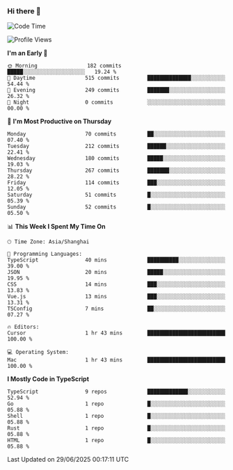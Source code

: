 ### Hi there 👋

<!--
**waynelwz/waynelwz** is a ✨ _special_ ✨ repository because its `README.md` (this file) appears on your GitHub profile.

Here are some ideas to get you started:

- 🔭 I’m currently working on ...
- 🌱 I’m currently learning ...
- 👯 I’m looking to collaborate on ...
- 🤔 I’m looking for help with ...
- 💬 Ask me about ...
- 📫 How to reach me: ...
- 😄 Pronouns: ...
- ⚡ Fun fact: ...
-->

<!--START_SECTION:waka-->
![Code Time](http://img.shields.io/badge/Code%20Time-3%2C903%20hrs%206%20mins-blue)

![Profile Views](http://img.shields.io/badge/Profile%20Views-0-blue)

**I'm an Early 🐤** 

```text
🌞 Morning                182 commits         █████░░░░░░░░░░░░░░░░░░░░   19.24 % 
🌆 Daytime                515 commits         ██████████████░░░░░░░░░░░   54.44 % 
🌃 Evening                249 commits         ███████░░░░░░░░░░░░░░░░░░   26.32 % 
🌙 Night                  0 commits           ░░░░░░░░░░░░░░░░░░░░░░░░░   00.00 % 
```
📅 **I'm Most Productive on Thursday** 

```text
Monday                   70 commits          ██░░░░░░░░░░░░░░░░░░░░░░░   07.40 % 
Tuesday                  212 commits         ██████░░░░░░░░░░░░░░░░░░░   22.41 % 
Wednesday                180 commits         █████░░░░░░░░░░░░░░░░░░░░   19.03 % 
Thursday                 267 commits         ███████░░░░░░░░░░░░░░░░░░   28.22 % 
Friday                   114 commits         ███░░░░░░░░░░░░░░░░░░░░░░   12.05 % 
Saturday                 51 commits          █░░░░░░░░░░░░░░░░░░░░░░░░   05.39 % 
Sunday                   52 commits          █░░░░░░░░░░░░░░░░░░░░░░░░   05.50 % 
```


📊 **This Week I Spent My Time On** 

```text
🕑︎ Time Zone: Asia/Shanghai

💬 Programming Languages: 
TypeScript               40 mins             ██████████░░░░░░░░░░░░░░░   39.00 % 
JSON                     20 mins             █████░░░░░░░░░░░░░░░░░░░░   19.95 % 
CSS                      14 mins             ███░░░░░░░░░░░░░░░░░░░░░░   13.83 % 
Vue.js                   13 mins             ███░░░░░░░░░░░░░░░░░░░░░░   13.31 % 
TSConfig                 7 mins              ██░░░░░░░░░░░░░░░░░░░░░░░   07.27 % 

🔥 Editors: 
Cursor                   1 hr 43 mins        █████████████████████████   100.00 % 

💻 Operating System: 
Mac                      1 hr 43 mins        █████████████████████████   100.00 % 
```

**I Mostly Code in TypeScript** 

```text
TypeScript               9 repos             █████████████░░░░░░░░░░░░   52.94 % 
Go                       1 repo              █░░░░░░░░░░░░░░░░░░░░░░░░   05.88 % 
Shell                    1 repo              █░░░░░░░░░░░░░░░░░░░░░░░░   05.88 % 
Rust                     1 repo              █░░░░░░░░░░░░░░░░░░░░░░░░   05.88 % 
HTML                     1 repo              █░░░░░░░░░░░░░░░░░░░░░░░░   05.88 % 
```




 Last Updated on 29/06/2025 00:17:11 UTC
<!--END_SECTION:waka-->
